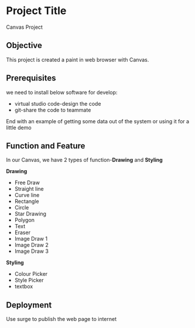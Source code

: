 # Project Title

Canvas Project

## Objective

This project is created a paint in web browser with Canvas. 

## Prerequisites

we need to install below software for develop:

- virtual studio code-design the code
- git-share the code to teammate


End with an example of getting some data out of the system or using it for a little demo

## Function and Feature

In our Canvas, we have 2 types of function-**Drawing** and **Styling**

**Drawing**
- Free Draw
- Straight line
- Curve line
- Rectangle
- Circle
- Star Drawing
- Polygon
- Text
- Eraser
- Image Draw 1
- Image Draw 2
- Image Draw 3

**Styling**
- Colour Picker
- Style Picker
- textbox


## Deployment

Use surge to publish the web page to internet



